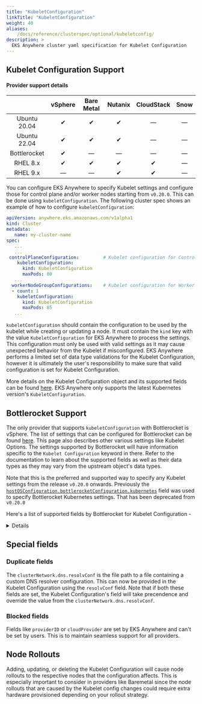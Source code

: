 ```yaml
---
title: "KubeletConfiguration"
linkTitle: "KubeletConfiguration"
weight: 40
aliases:
    /docs/reference/clusterspec/optional/kubeletconfig/
description: >
  EKS Anywhere cluster yaml specification for Kubelet Configuration
---
```


## Kubelet Configuration Support

#### Provider support details
|                     | vSphere | Bare Metal | Nutanix | CloudStack | Snow |
|:-------------------:|:-------:|:----------:|:-------:|:----------:|:----:|
|    Ubuntu 20.04     |    ✔    |     ✔      |    ✔    |     —      |  —   |
|    Ubuntu 22.04     |    ✔    |     ✔      |    ✔    |     —      |  —   |
| Bottlerocket        |    ✔    |     —      |    —    |     —      |  —   |
|      RHEL 8.x       |    ✔    |     ✔      |    ✔    |     ✔      |  —   |
|      RHEL 9.x       |    —    |     —      |    ✔    |     ✔      |  —   |


You can configure EKS Anywhere to specify Kubelet settings and configure those for control plane and/or worker nodes starting from `v0.20.0`. This can be done using `kubeletConfiguration`.
The following cluster spec shows an example of how to configure `kubeletConfiguration`:
```yaml
apiVersion: anywhere.eks.amazonaws.com/v1alpha1
kind: Cluster
metadata:
   name: my-cluster-name
spec:
   ...
   ...
 controlPlaneConfiguration:         # Kubelet configuration for Control plane nodes
    kubeletConfiguration:
      kind: KubeletConfiguration
      maxPods: 80
   ...
  workerNodeGroupConfigurations:    # Kubelet configuration for Worker nodes
  - count: 1
    kubeletConfiguration:
      kind: KubeletConfiguration
      maxPods: 85
   ...
```

`kubeletConfiguration` should contain the configuration to be used by the kubelet while creating or updating a node. It must contain the `kind` key with the value `KubeletConfiguration` for EKS Anywhere to process the settings. This configuration must only be used with valid settings as it may cause unexpected behavior from the Kubelet if misconfigured. EKS Anywhere performs a limited set of data type validations for the Kubelet Configuration, however it is ultimately the user's responsibility to make sure that valid configuration is set for Kubelet Configuration.

More details on the Kubelet Configuration object and its supported fields can be found [here](https://kubernetes.io/docs/reference/config-api/kubelet-config.v1beta1/). EKS Anywhere only supports the latest Kubernetes version's `KubeletConfiguration`.

## Bottlerocket Support

The only provider that supports `kubeletConfiguration` with Bottlerocket is vSphere. The list of settings that can be configured for Bottlerocket can be found [here](https://bottlerocket.dev/en/os/1.19.x/api/settings/kubernetes/#alphaorder). This page also describes other various settings like Kubelet Options. The settings supported by Bottlerocket will have information specific to the `Kubelet Configuration` keyword in there. Refer to the documentation to learn about the supported fields as well as their data types as they may vary from the upstream object's data types.

Note that this is the preferred and supported way to specify any Kubelet settings from the release `v0.20.0` onwards. Previously the [`hostOSConfiguration.bottlerocketConfiguration.kubernetes`](https://anywhere.eks.amazonaws.com/docs/getting-started/optional/hostosconfig/#kubernetes) field was used to specify Bottlerocket Kubernetes settings. That has been deprecated from `v0.20.0`

Here's a list of supported fields by Bottlerocket for Kubelet Configuration -
<details>

- 	`allowedUnsafeSysctls`
-	`clusterDNSIPs`
-	`clusterDomain`
-	`containerLogMaxFiles`
-	`containerLogMaxSize`
-	`cpuCFSQuota`
-	`cpuManagerPolicy`
-	`cpuManagerPolicyOptions`
-	`cpuManagerReconcilePeriod`
-	`eventBurst`
-	`eventRecordQPS`
-	`evictionHard`
-	`evictionMaxPodGracePeriod`
-	`evictionSoft`
-	`evictionSoftGracePeriod`
-	`imageGCHighThresholdPercent`
-	`imageGCLowThresholdPercent`
-	`kubeAPIBurst`
-	`kubeAPIQPS`
-	`kubeReserved`
-	`maxPods`
-	`memoryManagerPolicy`
-	`podPidsLimit`
-	`providerID`
-	`registryBurst`
-	`registryPullQPS`
-	`shutdownGracePeriod`
-	`shutdownGracePeriodCriticalPods`
-	`systemReserved` 
-	`topologyManagerPolicy`
-   `topologyManagerScope`

</details>

## Special fields

### Duplicate fields

The `clusterNetwork.dns.resolvConf` is the file path to a file containing a custom DNS resolver configuration. This can now be provided in the Kubelet Configuration using the `resolvConf` field. Note that if both these fields are set, the Kubelet Configuration's field will take precendence and override the value from the `clusterNetwork.dns.resolvConf`.

### Blocked fields

Fields like `providerID` or `cloudProvider` are set by EKS Anywhere and can't be set by users. This is to maintain seamless support for all providers.

## Node Rollouts

Adding, updating, or deleting the Kubelet Configuration will cause node rollouts to the respective nodes that the configuration affects. This is especially important to consider in providers like Baremetal since the node rollouts that are caused by the Kubelet config changes could require extra hardware provisioned depending on your rollout strategy.
